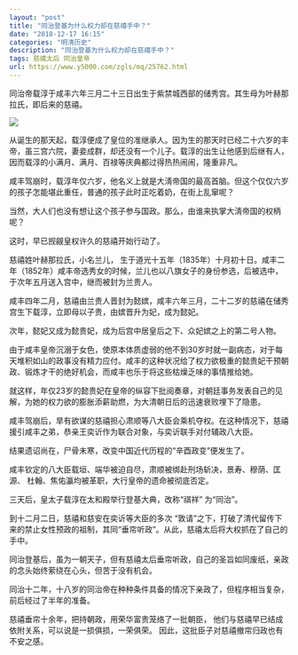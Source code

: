 ```yaml
---
layout: "post"
title: "同治登基为什么权力却在慈禧手中？"
date: "2018-12-17 16:15"
categories: "明清历史"
description: "同治登基为什么权力却在慈禧手中？"
tags: 慈禧太后 同治皇帝
url: https://www.y5000.com/zgls/mq/25762.html
---
```






同治帝载淳于咸丰六年三月二十三日出生于紫禁城西部的储秀宫。其生母为叶赫那拉氏，即后来的慈禧。

![](https://img.y5000.com/uploads/allimg/170926/13-1F92616424C15.jpg)

从诞生的那天起，载淳便成了皇位的准继承人。因为生的那天时已经二十六岁的丰帝，虽三宫六院，妻妾成群，却还没有一个儿子。载淳的出生让他感到后继有人，因而载淳的小满月、满月、百禄等庆典都过得热热闹闹，隆重非凡。

咸丰驾崩时，载淳年仅六岁，他名义上就是大淸帝国的最高首脑。但这个仅仅六岁的孩子怎能堪此重任，普通的孩子此时正吃着奶，在街上乱窜呢？

当然，大人们也没有想让这个孩子参与国政。那么，由谁来执掌大淸帝国的权柄呢？

这时，早已觊觎皇权许久的慈禧开始行动了。

慈禧姓叶赫那拉氏，小名兰儿，
生于道光十五年（1835年）十月初十日。咸丰二年（1852年）咸丰帝选秀女的时候，兰儿也以八旗女子的身份参选，后被选中，于次年五月送入宫中，继而被封为兰贵人。

咸丰四年二月，慈禧由兰贵人晋封为懿嫔，咸丰六年三月，二十二岁的慈禧在储秀宫生下载淳，立即母以子贵，由嫔晋升为妃，成为懿妃。

次年，懿妃又成为懿贵妃，成为后宫中居皇后之下、众妃嫔之上的第二号人物。

由于咸丰皇帝沉溺于女色，使原本体质虚弱的他不到30岁时就一副病态，对于每天堆积如山的政事没有精力应付。咸丰的这种状况给了权力欲极重的懿贵妃干预朝政、锻炼才干的绝好机会，而咸丰也乐于将这些枯燥乏味的事情推给她。

就这样，年仅23岁的懿贵妃在皇帝的纵容下批阅奏章，对朝廷事务发表自己的见解，为她的权力欲的膨胀添薪助燃，为大清朝日后的迅速衰败埋下了隐患。

咸丰驾崩后，旱有欲谋的慈禧担心肃顺等八大臣会乘机夺权。在这种情况下，慈禧援引咸丰之弟，恭亲王奕䜣作为联合对象，与奕䜣联手对付辅政八大臣。

结果遗诏尚在，尸骨未寒，改变中国近代历程的“辛酉政变”便发生了。

咸丰钦定的八大臣载垣、端华被迫自尽，肃顺被绑赴刑场斩决，景寿、穆荫、匡源、 杜翰、焦佑瀛均被革职，大行皇帝的遗命被彻底否定。

三天后，皇太子载淳在太和殿举行登基大典，改称“祺祥” 为“同治”。

到十二月二日，慈禧和慈安在奕䜣等大臣的多次 “敦请”之下，打破了清代留传下来的禁止女性预政的祖制，其同“垂帘听政”。从此，慈禧太后将大权抓在了自己的手中。

同治登基后，虽为一朝天子，但有慈禧太后垂帘听政，自己的圣旨如同废纸，亲政的念头始终萦绕在心头，但苦于没有机会。

同治十二年，十八岁的同治帝在种种条件具备的情况下亲政了，但程序相当复杂，前后经过了半年的准备。

慈禧垂帘十余年，把持朝政，用荣华富贵笼络了一批朝臣， 他们与慈禧早已结成依附关系，可以说是一损俱损，一荣俱荣。 因此，这批臣子对慈禧撤帘归政也有不安之感。
